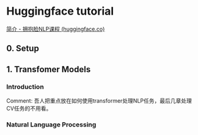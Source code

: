 # Huggingface tutorial

[简介 - 拥抱脸NLP课程 (huggingface.co)](https://huggingface.co/learn/nlp-course/chapter0/1?fw=pt)

## 0. Setup

## 1. Transfomer Models

### Introduction

Comment: 吾人把重点放在如何使用transformer处理NLP任务，最后几章处理CV任务的不用看。

### Natural Language Processing